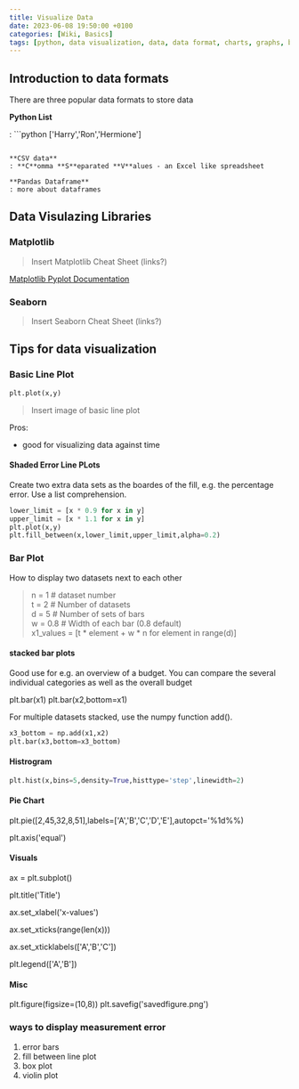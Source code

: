 ```yaml
---
title: Visualize Data
date: 2023-06-08 19:50:00 +0100
categories: [Wiki, Basics]
tags: [python, data visualization, data, data format, charts, graphs, basics]
---
```


## Introduction to data formats

There are three popular data formats to store data

**Python List**

: ```python
['Harry','Ron','Hermione']

```

**CSV data**
: **C**omma **S**eparated **V**alues - an Excel like spreadsheet

**Pandas Dataframe**
: more about dataframes
```

## Data Visulazing Libraries

### Matplotlib

> Insert Matplotlib Cheat Sheet (links?)

[Matplotlib Pyplot Documentation](https://matplotlib.org/stable/api/_as_gen/matplotlib.pyplot.plot.html#matplotlib.pyplot.plot)

### Seaborn

> Insert Seaborn Cheat Sheet (links?)

## Tips for data visualization

### Basic Line Plot

```python
plt.plot(x,y)
```

> Insert image of basic line plot

Pros:

- good for visualizing data against time

#### Shaded Error Line PLots

Create two extra data sets as the boardes of the fill, e.g. the percentage error. Use a list comprehension.

```python
lower_limit = [x * 0.9 for x in y]
upper_limit = [x * 1.1 for x in y]
plt.plot(x,y)
plt.fill_between(x,lower_limit,upper_limit,alpha=0.2)
```

### Bar Plot

How to display two datasets next to each other

> n = 1 # dataset number <br />
> t = 2 # Number of datasets <br />
> d = 5 # Number of sets of bars<br />
> w = 0.8 # Width of each bar (0.8 default)<br />
> x1_values = [t \* element + w \* n for element in range(d)]

#### stacked bar plots

Good use for e.g. an overview of a budget. You can compare the several individual categories as well as the overall budget

plt.bar(x1)
plt.bar(x2,bottom=x1)

For multiple datasets stacked, use the numpy function add().

```python
x3_bottom = np.add(x1,x2)
plt.bar(x3,bottom=x3_bottom)
```

#### Histrogram

```python
plt.hist(x,bins=5,density=True,histtype='step',linewidth=2)
```

#### Pie Chart

plt.pie([2,45,32,8,51],labels=['A','B','C','D','E'],autopct='%1d%%)

plt.axis('equal')

#### Visuals

ax = plt.subplot()

plt.title('Title')

ax.set_xlabel('x-values')

ax.set_xticks(range(len(x)))

ax.set_xticklabels(['A','B','C'])

plt.legend(['A','B'])

#### Misc

plt.figure(figsize=(10,8))
plt.savefig('savedfigure.png')

### ways to display measurement error

1. error bars
2. fill between line plot
3. box plot
4. violin plot
